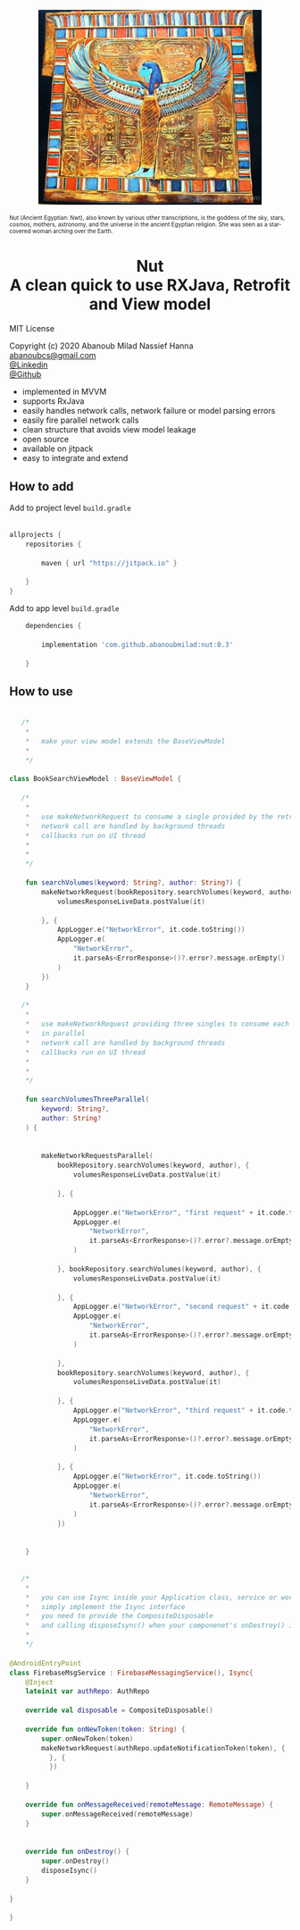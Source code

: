 <p align="center">
  <img src="readme_res/nut.jpg" width="400">
<p style="font-size: 10px">Nut (Ancient Egyptian: Nwt), also known by various other transcriptions,
is the goddess of the sky, stars, cosmos, mothers, astronomy, and the universe in the ancient Egyptian religion.
She was seen as a star-covered woman arching over the Earth.
</p>
</p>

<h1 align="center">
Nut <br/>
A clean quick to use RXJava, Retrofit and View model</h2>

MIT License

Copyright (c) 2020 Abanoub Milad Nassief Hanna\
abanoubcs@gmail.com\
[@Linkedin](https://www.linkedin.com/in/abanoubmilad/)\
[@Github](https://github.com/abanoubmilad)


- implemented in MVVM
- supports RxJava
- easily handles network calls, network failure or model parsing errors
- easily fire parallel network calls
- clean structure that avoids view model leakage
- open source
- available on jitpack
- easy to integrate and extend

## How to add

Add to project level `build.gradle`

```Groovy

allprojects {
    repositories {

        maven { url "https://jitpack.io" }
        
    }
}
```

Add to app level `build.gradle`

```Groovy
    dependencies {

        implementation 'com.github.abanoubmilad:nut:0.3'
        
    }
```

## How to use

```kotlin

   /*
    *
    *   make your view model extends the BaseViewModel
    *
    */

class BookSearchViewModel : BaseViewModel {

   /*
    *
    *   use makeNetworkRequest to consume a single provided by the retrofit interface
    *   network call are handled by background threads
    *   callbacks run on UI thread
    *
    *
    */

    fun searchVolumes(keyword: String?, author: String?) {
        makeNetworkRequest(bookRepository.searchVolumes(keyword, author), {
            volumesResponseLiveData.postValue(it)

        }, {
            AppLogger.e("NetworkError", it.code.toString())
            AppLogger.e(
                "NetworkError",
                it.parseAs<ErrorResponse>()?.error?.message.orEmpty()
            )
        })
    }

   /*
    *
    *   use makeNetworkRequest providing three singles to consume each single provided by the retrofit interface
    *   in parallel
    *   network call are handled by background threads
    *   callbacks run on UI thread
    *
    *
    */

    fun searchVolumesThreeParallel(
        keyword: String?,
        author: String?
    ) {


        makeNetworkRequestsParallel(
            bookRepository.searchVolumes(keyword, author), {
                volumesResponseLiveData.postValue(it)

            }, {

                AppLogger.e("NetworkError", "first request" + it.code.toString())
                AppLogger.e(
                    "NetworkError",
                    it.parseAs<ErrorResponse>()?.error?.message.orEmpty()
                )

            }, bookRepository.searchVolumes(keyword, author), {
                volumesResponseLiveData.postValue(it)

            }, {
                AppLogger.e("NetworkError", "second request" + it.code.toString())
                AppLogger.e(
                    "NetworkError",
                    it.parseAs<ErrorResponse>()?.error?.message.orEmpty()
                )

            },
            bookRepository.searchVolumes(keyword, author), {
                volumesResponseLiveData.postValue(it)

            }, {
                AppLogger.e("NetworkError", "third request" + it.code.toString())
                AppLogger.e(
                    "NetworkError",
                    it.parseAs<ErrorResponse>()?.error?.message.orEmpty()
                )

            }, {
                AppLogger.e("NetworkError", it.code.toString())
                AppLogger.e(
                    "NetworkError",
                    it.parseAs<ErrorResponse>()?.error?.message.orEmpty()
                )
            })


    }
```


```kotlin

   /*
    *
    *   you can use Isync inside your Application class, service or work manager
    *   simply implement the Isync interface
    *   you need to provide the CompositeDisposable
    *   and calling disposeIsync() when your componenet's onDestroy() is called
    *
    */

@AndroidEntryPoint
class FirebaseMsgService : FirebaseMessagingService(), Isync{
    @Inject
    lateinit var authRepo: AuthRepo

    override val disposable = CompositeDisposable()

    override fun onNewToken(token: String) {
        super.onNewToken(token)
        makeNetworkRequest(authRepo.updateNotificationToken(token), {
          }, {
          })

    }

    override fun onMessageReceived(remoteMessage: RemoteMessage) {
        super.onMessageReceived(remoteMessage)
    }


    override fun onDestroy() {
        super.onDestroy()
        disposeIsync()
    }

}

}

```